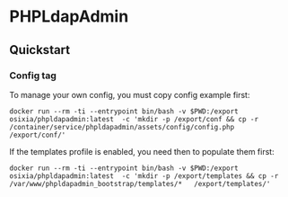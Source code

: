 # PHPLdapAdmin


## Quickstart

### Config tag

To manage your own config, you must copy config example first:
```
docker run --rm -ti --entrypoint bin/bash -v $PWD:/export osixia/phpldapadmin:latest  -c 'mkdir -p /export/conf && cp -r /container/service/phpldapadmin/assets/config/config.php   /export/conf/'
```

If the templates profile is enabled, you need then to populate them first:
```
docker run --rm -ti --entrypoint bin/bash -v $PWD:/export osixia/phpldapadmin:latest  -c 'mkdir -p /export/templates && cp -r /var/www/phpldapadmin_bootstrap/templates/*   /export/templates/'
```

